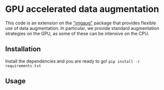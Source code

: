 # GPU accelerated data augmentation

This code is an extension on the ["imgaug"](https://github.com/aleju/imgaug) package that provides flexible use of data augmentation. In particular, we provide standard augmentation strategies on the GPU, as some of these can be intensive on the CPU. 

## Installation
Install the dependencies and you are ready to go! 
  `pip install -r requirements.txt`

## Usage
